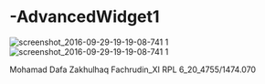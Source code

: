# -AdvancedWidget1
![screenshot_2016-09-29-19-19-08-741 1](https://cloud.githubusercontent.com/assets/22130797/18953678/c35cfd54-8679-11e6-9c4e-7c6605f3271e.png)
![screenshot_2016-09-29-19-19-08-741 1](https://cloud.githubusercontent.com/assets/22130797/18953678/c35cfd54-8679-11e6-9c4e-7c6605f3271e.png)

Mohamad Dafa Zakhulhaq Fachrudin_XI RPL 6_20_4755/1474.070
